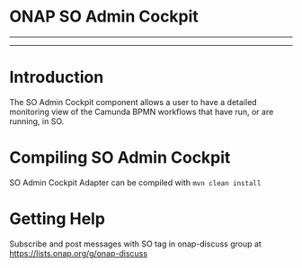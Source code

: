 # ONAP SO Admin Cockpit

----
----

# Introduction

The SO Admin Cockpit component allows a user to have a detailed monitoring view of the 
Camunda BPMN workflows that have run, or are running, in SO.

# Compiling SO Admin Cockpit

SO Admin Cockpit Adapter can be compiled with `mvn clean install`

# Getting Help

Subscribe and post messages with SO tag in onap-discuss group at https://lists.onap.org/g/onap-discuss

